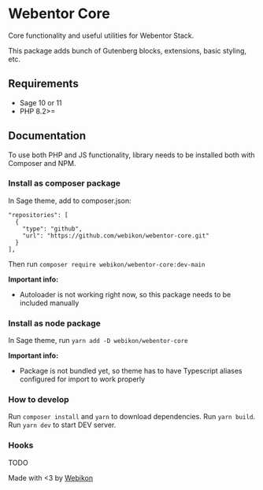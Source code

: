# Webentor Core

Core functionality and useful utilities for Webentor Stack.

This package adds bunch of Gutenberg blocks, extensions, basic styling, etc.

## Requirements

- Sage 10 or 11
- PHP 8.2>=

## Documentation

To use both PHP and JS functionality, library needs to be installed both with Composer and NPM.

### Install as composer package

In Sage theme, add to composer.json:

```
"repositories": [
  {
    "type": "github",
    "url": "https://github.com/webikon/webentor-core.git"
  }
],
```

Then run `composer require webikon/webentor-core:dev-main`

**Important info:**

- Autoloader is not working right now, so this package needs to be included manually

### Install as node package

In Sage theme, run `yarn add -D webikon/webentor-core`

**Important info:**

- Package is not bundled yet, so theme has to have Typescript aliases configured for import to work properly

### How to develop

Run `composer install` and `yarn` to download dependencies.
Run `yarn build`.
Run `yarn dev` to start DEV server.

### Hooks

TODO

Made with <3 by [Webikon](https://webikon.sk)
